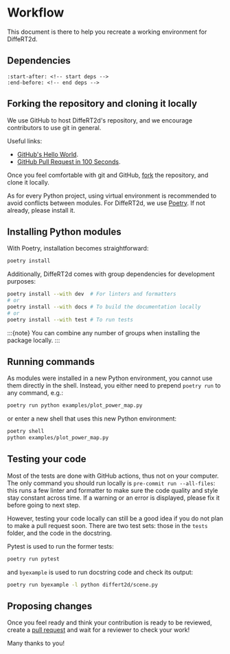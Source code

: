 # Workflow

This document is there to help you recreate a working environment for DiffeRT2d.

## Dependencies

```{include} ../../../README.md
:start-after: <!-- start deps -->
:end-before: <!-- end deps -->
```

## Forking the repository and cloning it locally

We use GitHub to host DiffeRT2d's repository, and we encourage contributors to
use git in general.

Useful links:

* [GitHub's Hello World](https://docs.github.com/en/get-started/quickstart/hello-world).
* [GitHub Pull Request in 100 Seconds](https://www.youtube.com/watch?v=8lGpZkjnkt4&ab_channel=Fireship).

Once you feel comfortable with git and GitHub,
[fork](https://github.com/jeertmans/DiffeRT2d/fork)
the repository, and clone it locally.

As for every Python project,
using virtual environment is recommended to avoid conflicts between modules.
For DiffeRT2d,
we use
[Poetry](https://python-poetry.org/docs/#installing-with-the-official-installer).
If not already, please install it.

## Installing Python modules

With Poetry, installation becomes straightforward:

```bash
poetry install
```

Additionally, DiffeRT2d comes with group dependencies for development purposes:

```bash
poetry install --with dev  # For linters and formatters
# or
poetry install --with docs # To build the documentation locally
# or
poetry install --with test # To run tests
```

:::{note}
You can combine any number of groups when installing the package locally.
:::

## Running commands

As modules were installed in a new Python environment,
you cannot use them directly in the shell.
Instead, you either need to prepend `poetry run` to any command, e.g.:

```bash
poetry run python examples/plot_power_map.py
```

or enter a new shell that uses this new Python environment:

```bash
poetry shell
python examples/plot_power_map.py
```

## Testing your code

Most of the tests are done with GitHub actions, thus not on your computer.
The only command you should run locally is `pre-commit run --all-files`:
this runs a few linter and formatter to make sure the code quality and
style stay constant across time.
If a warning or an error is displayed, please fix it before going to next step.

However, testing your code locally can still be a good idea if you do not plan
to make a pull request soon. There are two test sets: those in the
`tests` folder, and the code in the docstring.

Pytest is used to run the former tests:

```bash
poetry run pytest
```

and `byexample` is used to run docstring code and check its output:

```bash
poetry run byexample -l python differt2d/scene.py
```

## Proposing changes

Once you feel ready and think your contribution is ready to be reviewed,
create a [pull request](https://github.com/jeertmans/DiffeRT2d/pulls)
and wait for a reviewer to check your work!

Many thanks to you!
